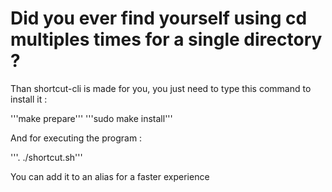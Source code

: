 # Did you ever find yourself using cd multiples times for a single directory ?

Than shortcut-cli is made for you, you just need to type this command to install it :

'''make prepare'''
'''sudo make install'''

And for executing the program :

'''. ./shortcut.sh'''

You can add it to an alias for a faster experience
